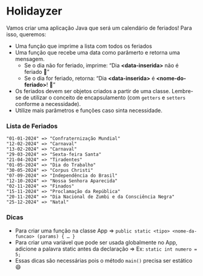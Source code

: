 # Holidayzer

Vamos criar uma aplicação Java que será um calendário de feriados! Para isso, queremos:

- Uma função que imprime a lista com todos os feriados
- Uma função que recebe uma data como parâmerto e retorna uma mensagem.
    - Se o dia não for feriado, imprime: “Dia **\<data-inserida>** não é feriado 🥲”
    - Se o dia for feriado, retorna: “Dia **\<data-inserida>** é **\<nome-do-feriado>**! 🎉”
- Os feriados devem ser objetos criados a partir de uma classe. Lembre-se de utilizar o conceito de encapsulamento (com `getters` e `setters` conforme a necessidade).
- Utilize mais parâmetros e funções caso sinta necessidade.

### Lista de Feriados
```
"01-01-2024" => "Confraternização Mundial"
"12-02-2024" => "Carnaval"
"13-02-2024" => "Carnaval"
"29-03-2024" => "Sexta-feira Santa"
"21-04-2024" => "Tiradentes"
"01-05-2024" => "Dia do Trabalho"
"30-05-2024" => "Corpus Christi"
"07-09-2024" => "Independência do Brasil"
"12-10-2024" => "Nossa Senhora Aparecida"
"02-11-2024" => "Finados"
"15-11-2024" => "Proclamação da República"
"20-11-2024" => "Dia Nacional de Zumbi e da Consciência Negra"
"25-12-2024" => "Natal"
```

### Dicas
- Para criar uma função na classe App ⇒ `public static <tipo> <nome-da-funcao> (params) { … }`
- Para criar uma variável que pode ser usada globalmente no App, adicione a palavra static antes da declaração ⇒ Ex: `static int numero = 5;`
- Essas dicas são necessárias pois o método `main()` precisa ser estático 😄
